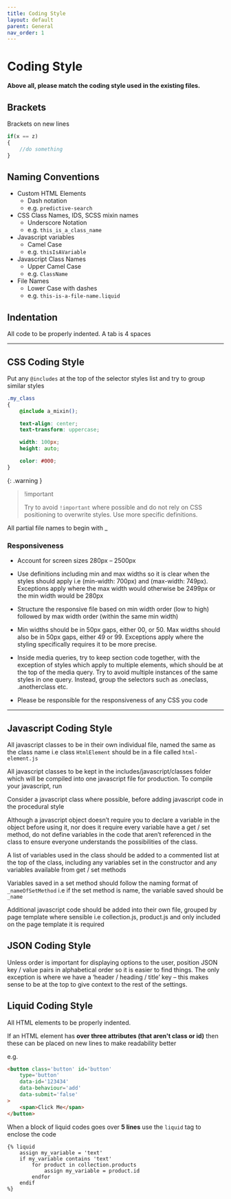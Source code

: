 ```yaml
---
title: Coding Style
layout: default
parent: General
nav_order: 1
---
```


# Coding Style

**Above all, please match the coding style used in the existing files.**

## Brackets

Brackets on new lines

```js
if(x == z)
{
    //do something
}
```

## Naming Conventions

- Custom HTML Elements
    - Dash notation
    - e.g. `predictive-search`
- CSS Class Names, IDS, SCSS mixin names
    - Underscore Notation
    - e.g. `this_is_a_class_name`
- Javascript variables
    - Camel Case
    - e.g. `thisIsAVariable`
- Javascript Class Names
    - Upper Camel Case
    - e.g. `ClassName`
- File Names
    - Lower Case with dashes
    - e.g. `this-is-a-file-name.liquid`


## Indentation

All code to be properly indented. A tab is 4 spaces

---

## CSS Coding Style

Put any `@includes` at the top of the selector styles list and try to group similar styles

```css
.my_class
{
    @include a_mixin();

    text-align: center;
    text-transform: uppercase;

    width: 100px;
    height: auto;

    color: #000;
}

```

{: .warning }
> !important
>
> Try to avoid `!important` where possible and do not rely on CSS positioning to overwrite styles. Use more specific definitions.

All partial file names to begin with _ 

### Responsiveness

- Account for screen sizes 280px – 2500px 

- Use definitions including min and max widths so it is clear when the styles should apply i.e (min-width: 700px) and (max-width: 749px). Exceptions apply where the max width would otherwise be 2499px or the min width would be 280px

- Structure the responsive file based on min width order (low to high) followed by max width order (within the same min width) 

- Min widths should be in 50px gaps, either 00, or 50. Max widths should also be in 50px gaps, either 49 or 99. Exceptions apply where the styling specifically requires it to be more precise. 

- Inside media queries, try to keep section code together, with the exception of styles which apply to multiple elements, which should be at the top of the media query. Try to avoid multiple instances of the same styles in one query. Instead, group the selectors such as .oneclass, .anotherclass etc. 

- Please be responsible for the responsiveness of any CSS you code

---

## Javascript Coding Style

All javascript classes to be in their own individual file, named the same as the class name i.e class `HtmlElement` should be in a file called `html-element.js`

All javascript classes to be kept in the includes/javascript/classes folder which will be compiled into one javascript file for production. To compile your javascript, run

Consider a javascript class where possible, before adding javascript code in the procedural style

Although a javascript object doesn’t require you to declare a variable in the object before using it, nor does it require every variable have a get / set method, do not define variables in the code that aren’t referenced in the class to ensure everyone understands the possibilities of the class. 

A list of variables used in the class should be added to a commented list at the top of the class, including any variables set in the constructor and any variables available from get / set methods

Variables saved in a set method should follow the naming format of `_nameOfSetMethod` i.e if the set method is name, the variable saved should be `_name`

Additional javascript code should be added into their own file, grouped by page template where sensible i.e collection.js, product.js and only included on the page template it is required

## JSON Coding Style

Unless order is important for displaying options to the user, position JSON key / value pairs in alphabetical order so it is easier to find things. The only exception is where we have a ‘header / heading / title’ key – this makes sense to be at the top to give context to the rest of the settings. 

## Liquid Coding Style

All HTML elements to be properly indented.

If an HTML element has **over three attributes (that aren't class or id)** then these can be placed on new lines to make readability better

e.g.

```html
<button class='button' id='button'
    type='button'
    data-id='123434'
    data-behaviour='add'
    data-submit='false'
>
    <span>Click Me</span>
</button>
```

When a block of liquid codes goes over **5 lines** use the `liquid` tag to enclose the code

```
{% liquid
    assign my_variable = 'text'
    if my_variable contains 'text'
        for product in collection.products
            assign my_variable = product.id
        endfor
    endif
%}
```

